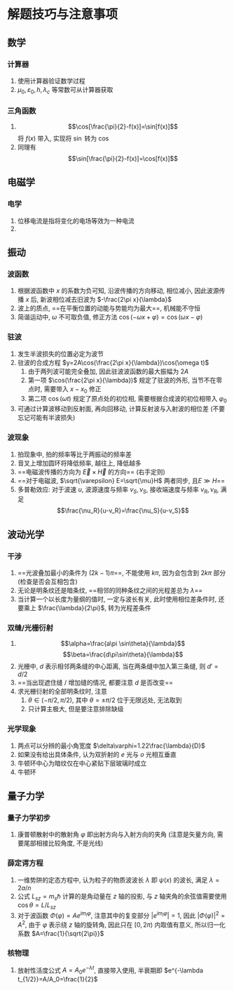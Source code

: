 # 解题技巧与注意事项
## 数学
### 计算器
1. 使用计算器验证数学过程
1. $\mu_0,\varepsilon_0,h,\lambda_c$ 等常数可从计算器获取

### 三角函数
1. $$\cos[\frac{\pi}{2}-f(x)]=\sin[f(x)]$$ 将 $f(x)$ 带入, 实现将 $\sin$ 转为 $\cos$
1. 同理有 $$\sin[\frac{\pi}{2}-f(x)]=\cos[f(x)]$$

## 电磁学
### 电学
1. 位移电流是指将变化的电场等效为一种电流
1. 

## 振动
### 波函数
1. 根据波函数中 $x$ 的系数为负可知, 沿波传播的方向移动, 相位减小, 因此波源传播 $x$ 后, 新波相位减去旧波为 $-\frac{2\pi x}{\lambda}$
1. 波上的质点, ==在平衡位置的动能与势能均为最大==, 机械能不守恒
1. 简谐运动中, $\omega$ 不可取负值, 修正方法 $\cos(-\omega x+\varphi)=\cos(\omega x-\varphi)$

### 驻波
1. 发生半波损失的位置必定为波节
1. 驻波的合成方程 $y=2A\cos(\frac{2\pi x}{\lambda})\cos(\omega t)$
    1. 由于两列波可能完全叠加, 因此驻波波函数的最大振幅为 $2A$
    1. 第一项 $\cos(\frac{2\pi x}{\lambda})$ 规定了驻波的外形, 当节不在零点时, 需要带入 $x-x_0$ 修正
    1. 第二项 $\cos(\omega t)$ 规定了原点处的初位相, 需要根据合成波的初位相带入 $\varphi_0$
1. 可通过计算波移动到反射面, 再向回移动, 计算反射波与入射波的相位差 (不要忘记可能有半波损失)

### 波现象
1. 拍现象中, 拍的频率等比于两振动的频率差
1. 音叉上增加圆环将降低频率, 越往上, 降低越多
1. ==电磁波传播的方向为 $\vec{E}\times\vec{H}$ 的方向== (右手定则)
1. ==对于电磁波, $\sqrt{\varepsilon} E=\sqrt{\mu}H$ 两者同步, 且$E\gg H$==
1. 多普勒效应: 对于波速 $u$, 波源速度与频率 $v_S,\nu_S$, 接收端速度与频率 $v_R,\nu_R$, 满足
$$\frac{\nu_R}{u-v_R}=\frac{\nu_S}{u-v_S}$$

## 波动光学
### 干涉
1. ==光波叠加最小的条件为 $(2k-1)\pi$==, 不能使用 $k\pi$, 因为会包含到 $2k\pi$ 部分 (检查是否会互相包含)
1. 无论是明条纹还是暗条纹, ==相邻的同种条纹之间的光程差总为 $\lambda$==
1. 当计算一个以长度为量纲的值时, 一定与波长有关, 此时使用相位差条件时, 还要乘上 $\frac{\lambda}{2\pi}$, 转为光程差条件

### 双缝/光栅衍射
1. $$\alpha=\frac{a\pi \sin\theta}{\lambda}$$ $$\beta=\frac{d\pi\sin\theta}{\lambda}$$
1. 光栅中, $d$ 表示相邻两条缝的中心距离, 当在两条缝中加入第三条缝, 则 $d'=d/2$
1. ==当出现遮住缝 / 增加缝的情况, 都要注意 $d$ 是否改变==
1. 求光栅衍射的全部明条纹时, 注意
    1. $\theta\in(-\pi/2,\pi/2)$, 其中 $\theta=\pm\pi/2$ 位于无限远处, 无法取到
    1. 只计算主极大, 但是要注意排除缺级

### 光学现象
1. 两点可以分辨的最小角宽度 $\delta\varphi=1.22\frac{\lambda}{D}$ 
1. 如果没有给出具体条件, 认为双折射的 $e$ 光与 $o$ 光相互垂直
1. 牛顿环中心为暗纹仅在中心紧贴下层玻璃时成立
1. 牛顿环

## 量子力学
### 量子力学初步
1. 康普顿散射中的散射角 $\varphi$ 即出射方向与入射方向的夹角 (注意是矢量方向, 需要尾部相接比较角度, 不是光线)

### 薛定谔方程
1. 一维势阱的定态方程中, 认为粒子的物质波波长 $\lambda$ 即 $\psi(x)$ 的波长, 满足 $\lambda=2a/n$
1. 公式 $L_{sz}=m_s\hbar$ 计算的是角动量在 $z$ 轴的投影, 与 $z$ 轴夹角的余弦值需要使用 $\cos\theta=L/L_{sz}$
1. 对于波函数 $\Phi(\varphi)=Ae^{im_l\varphi}$, 注意其中的复变部分 $|e^{im_l\varphi}|=1$, 因此 $|\Phi(\varphi)|^2=A^2$, 由于 $\varphi$ 表示绕 $z$ 轴的旋转角, 因此只在 $[0,2\pi)$ 内取值有意义, 所以归一化系数 $A=\frac{1}{\sqrt{2\pi}}$

### 核物理
1. 放射性活度公式 $A=A_0e^{-\lambda t}$, 直接带入使用, 半衰期即 $e^{-\lambda t_{1/2}}=A/A_0=\frac{1}{2}$
